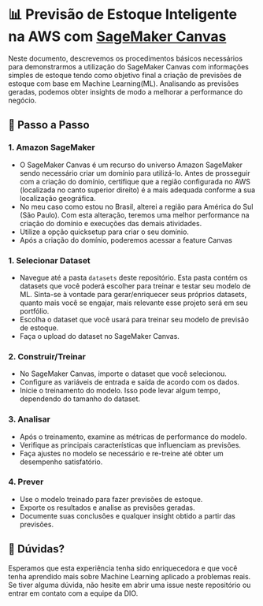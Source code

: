 # 📊 Previsão de Estoque Inteligente na AWS com [SageMaker Canvas](https://aws.amazon.com/pt/sagemaker/canvas/)

Neste documento, descrevemos os procedimentos básicos necessários para demonstrarmos a utilização do SageMaker Canvas com informações simples de estoque tendo como objetivo final a criação de previsões de estoque com base em Machine Learning(ML). Analisando as previsões geradas, podemos obter insights de modo a melhorar a performance do negócio.

## 🚀 Passo a Passo

### 1. Amazon SageMaker

-  O SageMaker Canvas é um recurso do universo Amazon SageMaker sendo necessário criar um domínio para utilizá-lo. Antes de prosseguir com a criação do domínio, certifique que a região configurada no AWS (localizada no canto superior direito) é a mais adequada conforme a sua localização geográfica.
-  No meu caso como estou no Brasil, alterei a região para América do Sul (São Paulo). Com esta alteração, teremos uma melhor performance na criação do domínio e execuções das demais atividades.
-  Utilize a opção quicksetup para criar o seu domínio.
-  Após a criação do domínio, poderemos acessar a feature Canvas

### 1. Selecionar Dataset

-   Navegue até a pasta `datasets` deste repositório. Esta pasta contém os datasets que você poderá escolher para treinar e testar seu modelo de ML. Sinta-se à vontade para gerar/enriquecer seus próprios datasets, quanto mais você se engajar, mais relevante esse projeto será em seu portfólio.
-   Escolha o dataset que você usará para treinar seu modelo de previsão de estoque.
-   Faça o upload do dataset no SageMaker Canvas.

### 2. Construir/Treinar

-   No SageMaker Canvas, importe o dataset que você selecionou.
-   Configure as variáveis de entrada e saída de acordo com os dados.
-   Inicie o treinamento do modelo. Isso pode levar algum tempo, dependendo do tamanho do dataset.

### 3. Analisar

-   Após o treinamento, examine as métricas de performance do modelo.
-   Verifique as principais características que influenciam as previsões.
-   Faça ajustes no modelo se necessário e re-treine até obter um desempenho satisfatório.

### 4. Prever

-   Use o modelo treinado para fazer previsões de estoque.
-   Exporte os resultados e analise as previsões geradas.
-   Documente suas conclusões e qualquer insight obtido a partir das previsões.

## 🤔 Dúvidas?

Esperamos que esta experiência tenha sido enriquecedora e que você tenha aprendido mais sobre Machine Learning aplicado a problemas reais. Se tiver alguma dúvida, não hesite em abrir uma issue neste repositório ou entrar em contato com a equipe da DIO.
